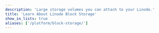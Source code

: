```yaml
---
description: 'Large storage volumes you can attach to your Linode.'
title: 'Learn About Linode Block Storage'
show_in_lists: true
aliases: ['/platform/block-storage/']
---
```

